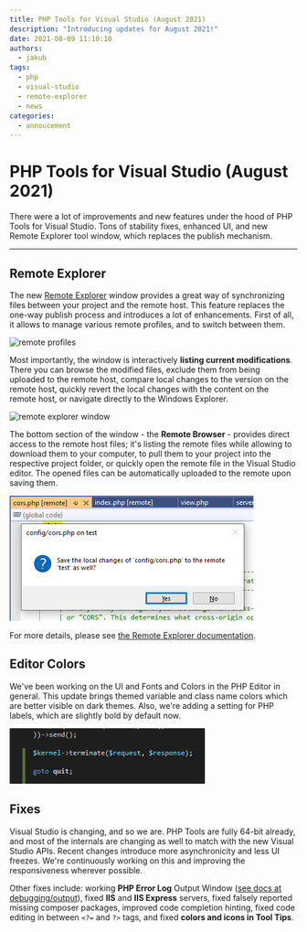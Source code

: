 ```yaml
---
title: PHP Tools for Visual Studio (August 2021)
description: "Introducing updates for August 2021!"
date: 2021-08-09 11:10:10
authors:
  - jakub
tags:
  - php
  - visual-studio
  - remote-explorer
  - news
categories:
  - annoucement
---
```


# PHP Tools for Visual Studio (August 2021)

There were a lot of improvements and new features under the hood of PHP Tools for Visual Studio. Tons of stability fixes, enhanced UI, and new Remote Explorer tool window, which replaces the publish mechanism.

<!-- more -->

---

## Remote Explorer

The new [Remote Explorer](https://docs.devsense.com/vs/project/remote-explorer) window provides a great way of synchronizing files between your project and the remote host. This feature replaces the one-way publish process and introduces a lot of enhancements. First of all, it allows to manage various remote profiles, and to switch between them.

![remote profiles](https://docs.devsense.com/content_docs/vs/project/imgs/remote-explorer-switch.png)

Most importantly, the window is interactively **listing current modifications**. There you can browse the modified files, exclude them from being uploaded to the remote host, compare local changes to the version on the remote host, quickly revert the local changes with the content on the remote host, or navigate directly to the Windows Explorer.

![remote explorer window](https://docs.devsense.com/content_docs/vs/project/imgs/remote-explorer-window.png)

The bottom section of the window - the **Remote Browser** - provides direct access to the remote host files; it's listing the remote files while allowing to download them to your computer, to pull them to your project into the respective project folder, or quickly open the remote file in the Visual Studio editor. The opened files can be automatically uploaded to the remote upon saving them.

![remote file tab](imgs/remote-tabs.png)

For more details, please see [the Remote Explorer documentation](https://docs.devsense.com/vs/project/remote-explorer).

## Editor Colors

We've been working on the UI and Fonts and Colors in the PHP Editor in general. This update brings themed variable and class name colors which are better visible on dark themes. Also, we're adding a setting for PHP labels, which are slightly bold by default now.

![visual studio dark php colors](imgs/vs-dark-colors.png)

## Fixes

Visual Studio is changing, and so we are. PHP Tools are fully 64-bit already, and most of the internals are changing as well to match with the new Visual Studio APIs. Recent changes introduce more asynchronicity and less UI freezes. We're continuously working on this and improving the responsiveness wherever possible.

Other fixes include: working **PHP Error Log** Output Window ([see docs at debugging/output](https://docs.devsense.com/en/vs/debugging/output)), fixed **IIS** and **IIS Express** servers, fixed falsely reported missing composer packages, improved code completion hinting, fixed code editing in between `<?=` and `?>` tags, and fixed **colors and icons in Tool Tips**.

